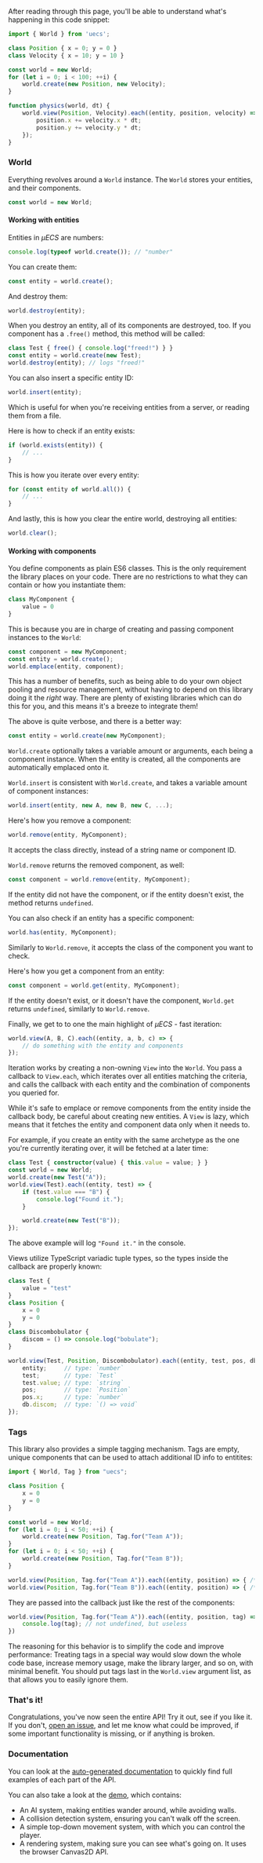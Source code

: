 
After reading through this page, you'll be able to understand what's happening in this code snippet:
```ts
import { World } from 'uecs';

class Position { x = 0; y = 0 }
class Velocity { x = 10; y = 10 }

const world = new World;
for (let i = 0; i < 100; ++i) {
    world.create(new Position, new Velocity);
}

function physics(world, dt) {
    world.view(Position, Velocity).each((entity, position, velocity) => {
        position.x += velocity.x * dt;
        position.y += velocity.y * dt;
    });
}
```

### World

Everything revolves around a `World` instance. The `World` stores your entities, and their components.
```ts
const world = new World;
```

#### Working with entities

Entities in *μECS* are numbers:
```ts
console.log(typeof world.create()); // "number"
```

You can create them:
```ts
const entity = world.create();
```
And destroy them:
```ts
world.destroy(entity);
```
When you destroy an entity, all of its components are destroyed, too. If you component has a `.free()` method, this method will be called:
```ts
class Test { free() { console.log("freed!") } }
const entity = world.create(new Test);
world.destroy(entity); // logs "freed!"
```

You can also insert a specific entity ID:
```ts
world.insert(entity);
```
Which is useful for when you're receiving entities from a server, or reading them from a file.

Here is how to check if an entity exists:
```ts
if (world.exists(entity)) {
    // ...
}
```

This is how you iterate over every entity:
```ts
for (const entity of world.all()) {
    // ...
}
```

And lastly, this is how you clear the entire world, destroying all entities:
```ts
world.clear();
```

#### Working with components

You define components as plain ES6 classes. This is the only requirement the library places on your code. There are no restrictions to what they can contain or how you instantiate them:
```ts
class MyComponent {
    value = 0
}
```
This is because you are in charge of creating and passing component instances to the `World`:
```ts
const component = new MyComponent;
const entity = world.create();
world.emplace(entity, component);
```
This has a number of benefits, such as being able to do your own object pooling and resource management, without having to depend on this library doing it the *right* way. There are plenty of existing libraries which can do this for you, and this means it's a breeze to integrate them!

The above is quite verbose, and there is a better way:
```ts
const entity = world.create(new MyComponent);
```
`World.create` optionally takes a variable amount or arguments, each being a component instance. When the entity is created, all the components are automatically emplaced onto it.

`World.insert` is consistent with `World.create`, and takes a variable amount of component instances:
```ts
world.insert(entity, new A, new B, new C, ...);
```

Here's how you remove a component:
```ts
world.remove(entity, MyComponent);
```
It accepts the class directly, instead of a string name or component ID.

`World.remove` returns the removed component, as well:
```ts
const component = world.remove(entity, MyComponent);
```
If the entity did not have the component, or if the entity doesn't exist, the method returns `undefined`.

You can also check if an entity has a specific component:
```ts
world.has(entity, MyComponent);
```
Similarly to `World.remove`, it accepts the class of the component you want to check.

Here's how you get a component from an entity:
```ts
const component = world.get(entity, MyComponent);
```
If the entity doesn't exist, or it doesn't have the component, `World.get` returns `undefined`, similarly to `World.remove`.

Finally, we get to to one the main highlight of *μECS* - fast iteration:
```ts
world.view(A, B, C).each((entity, a, b, c) => {
    // do something with the entity and components
});
```
Iteration works by creating a non-owning `View` into the `World`. You pass a callback to `View.each`, which iterates over all entities matching the criteria, and calls the callback with each entity and the combination of components you queried for. 

While it's safe to emplace or remove components from the entity inside the callback body, be careful about creating new entities. A `View` is lazy, which means that it fetches the entity and component data only when it needs to. 

For example, if you create an entity with the same archetype as the one you're currently iterating over, it will be fetched at a later time:
```ts
class Test { constructor(value) { this.value = value; } }
const world = new World;
world.create(new Test("A"));
world.view(Test).each((entity, test) => {
    if (test.value === "B") {
        console.log("Found it.");
    }

    world.create(new Test("B"));
});
```
The above example will log `"Found it."` in the console.

Views utilize TypeScript variadic tuple types, so the types inside the callback are properly known:
```ts
class Test {
    value = "test"
}
class Position {
    x = 0
    y = 0
}
class Discombobulator {
    discom = () => console.log("bobulate");
}

world.view(Test, Position, Discombobulator).each((entity, test, pos, db) => {
    entity;     // type: `number`
    test;       // type: `Test`
    test.value; // type: `string`
    pos;        // type: `Position`
    pos.x;      // type: `number`
    db.discom;  // type: `() => void`
});
```

### Tags

This library also provides a simple tagging mechanism. Tags are empty, unique components that can be used to attach additional ID info to entitites:
```ts
import { World, Tag } from "uecs";

class Position {
    x = 0
    y = 0
}

const world = new World;
for (let i = 0; i < 50; ++i) {
    world.create(new Position, Tag.for("Team A"));
}
for (let i = 0; i < 50; ++i) {
    world.create(new Position, Tag.for("Team B"));
}

world.view(Position, Tag.for("Team A")).each((entity, position) => { /* ... */ });
world.view(Position, Tag.for("Team B")).each((entity, position) => { /* ... */ });
```
They are passed into the callback just like the rest of the components:
```ts
world.view(Position, Tag.for("Team A")).each((entity, position, tag) => {
    console.log(tag); // not undefined, but useless
})
```
The reasoning for this behavior is to simplify the code and improve performance: Treating tags in a special way would slow down the whole code base, increase memory usage, make the library larger, and so on, with minimal benefit. You should put tags last in the `World.view` argument list, as that allows you to easily ignore them.

### That's it!

Congratulations, you've now seen the entire API! Try it out, see if you like it. If you don't, [open an issue](https://github.com/jprochazk/uecs/issues), and let me know what could be improved, if some important functionality is missing, or if anything is broken.

### Documentation

You can look at the [auto-generated documentation](./generated) to quickly find full examples of each part of the API.

You can also take a look at the [demo](./simple-ai), which contains:
* An AI system, making entities wander around, while avoiding walls.
* A collision detection system, ensuring you can't walk off the screen.
* A simple top-down movement system, with which you can control the player.
* A rendering system, making sure you can see what's going on. It uses the browser Canvas2D API.
